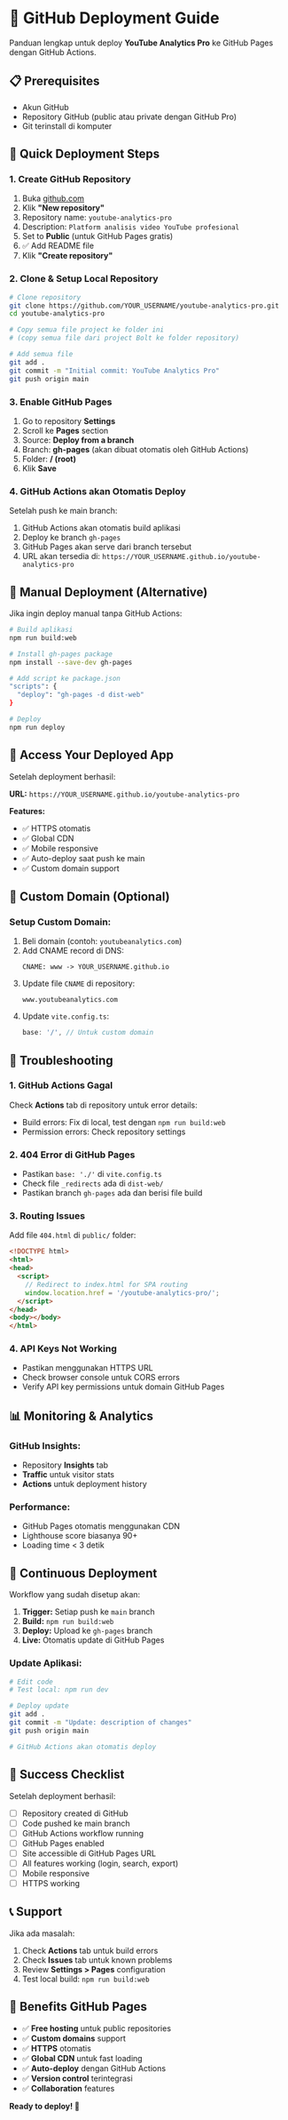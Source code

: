 # 🚀 GitHub Deployment Guide

Panduan lengkap untuk deploy **YouTube Analytics Pro** ke GitHub Pages dengan GitHub Actions.

## 📋 Prerequisites

- Akun GitHub
- Repository GitHub (public atau private dengan GitHub Pro)
- Git terinstall di komputer

## 🚀 Quick Deployment Steps

### 1. Create GitHub Repository

1. Buka [github.com](https://github.com)
2. Klik **"New repository"**
3. Repository name: `youtube-analytics-pro`
4. Description: `Platform analisis video YouTube profesional`
5. Set to **Public** (untuk GitHub Pages gratis)
6. ✅ Add README file
7. Klik **"Create repository"**

### 2. Clone & Setup Local Repository

```bash
# Clone repository
git clone https://github.com/YOUR_USERNAME/youtube-analytics-pro.git
cd youtube-analytics-pro

# Copy semua file project ke folder ini
# (copy semua file dari project Bolt ke folder repository)

# Add semua file
git add .
git commit -m "Initial commit: YouTube Analytics Pro"
git push origin main
```

### 3. Enable GitHub Pages

1. Go to repository **Settings**
2. Scroll ke **Pages** section
3. Source: **Deploy from a branch**
4. Branch: **gh-pages** (akan dibuat otomatis oleh GitHub Actions)
5. Folder: **/ (root)**
6. Klik **Save**

### 4. GitHub Actions akan Otomatis Deploy

Setelah push ke main branch:
1. GitHub Actions akan otomatis build aplikasi
2. Deploy ke branch `gh-pages`
3. GitHub Pages akan serve dari branch tersebut
4. URL akan tersedia di: `https://YOUR_USERNAME.github.io/youtube-analytics-pro`

## 🔧 Manual Deployment (Alternative)

Jika ingin deploy manual tanpa GitHub Actions:

```bash
# Build aplikasi
npm run build:web

# Install gh-pages package
npm install --save-dev gh-pages

# Add script ke package.json
"scripts": {
  "deploy": "gh-pages -d dist-web"
}

# Deploy
npm run deploy
```

## 📱 Access Your Deployed App

Setelah deployment berhasil:

**URL:** `https://YOUR_USERNAME.github.io/youtube-analytics-pro`

**Features:**
- ✅ HTTPS otomatis
- ✅ Global CDN
- ✅ Mobile responsive
- ✅ Auto-deploy saat push ke main
- ✅ Custom domain support

## 🎯 Custom Domain (Optional)

### Setup Custom Domain:

1. Beli domain (contoh: `youtubeanalytics.com`)
2. Add CNAME record di DNS:
   ```
   CNAME: www -> YOUR_USERNAME.github.io
   ```
3. Update file `CNAME` di repository:
   ```
   www.youtubeanalytics.com
   ```
4. Update `vite.config.ts`:
   ```typescript
   base: '/', // Untuk custom domain
   ```

## 🔧 Troubleshooting

### 1. GitHub Actions Gagal

Check **Actions** tab di repository untuk error details:
- Build errors: Fix di local, test dengan `npm run build:web`
- Permission errors: Check repository settings

### 2. 404 Error di GitHub Pages

- Pastikan `base: './'` di `vite.config.ts`
- Check file `_redirects` ada di `dist-web/`
- Pastikan branch `gh-pages` ada dan berisi file build

### 3. Routing Issues

Add file `404.html` di `public/` folder:
```html
<!DOCTYPE html>
<html>
<head>
  <script>
    // Redirect to index.html for SPA routing
    window.location.href = '/youtube-analytics-pro/';
  </script>
</head>
<body></body>
</html>
```

### 4. API Keys Not Working

- Pastikan menggunakan HTTPS URL
- Check browser console untuk CORS errors
- Verify API key permissions untuk domain GitHub Pages

## 📊 Monitoring & Analytics

### GitHub Insights:
- Repository **Insights** tab
- **Traffic** untuk visitor stats
- **Actions** untuk deployment history

### Performance:
- GitHub Pages otomatis menggunakan CDN
- Lighthouse score biasanya 90+
- Loading time < 3 detik

## 🚀 Continuous Deployment

Workflow yang sudah disetup akan:

1. **Trigger:** Setiap push ke `main` branch
2. **Build:** `npm run build:web`
3. **Deploy:** Upload ke `gh-pages` branch
4. **Live:** Otomatis update di GitHub Pages

### Update Aplikasi:
```bash
# Edit code
# Test local: npm run dev

# Deploy update
git add .
git commit -m "Update: description of changes"
git push origin main

# GitHub Actions akan otomatis deploy
```

## 🎉 Success Checklist

Setelah deployment berhasil:

- [ ] Repository created di GitHub
- [ ] Code pushed ke main branch
- [ ] GitHub Actions workflow running
- [ ] GitHub Pages enabled
- [ ] Site accessible di GitHub Pages URL
- [ ] All features working (login, search, export)
- [ ] Mobile responsive
- [ ] HTTPS working

## 📞 Support

Jika ada masalah:

1. Check **Actions** tab untuk build errors
2. Check **Issues** tab untuk known problems
3. Review **Settings > Pages** configuration
4. Test local build: `npm run build:web`

## 🌟 Benefits GitHub Pages

- ✅ **Free hosting** untuk public repositories
- ✅ **Custom domains** support
- ✅ **HTTPS** otomatis
- ✅ **Global CDN** untuk fast loading
- ✅ **Auto-deploy** dengan GitHub Actions
- ✅ **Version control** terintegrasi
- ✅ **Collaboration** features

**Ready to deploy! 🚀**